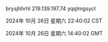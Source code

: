 brysjhhrhl 219.139.197.74 yqqlmgsycl

2024年 10月 26日 星期六 22:40:02 CST

2024年 10月 26日 星期六 14:40:02 GMT
